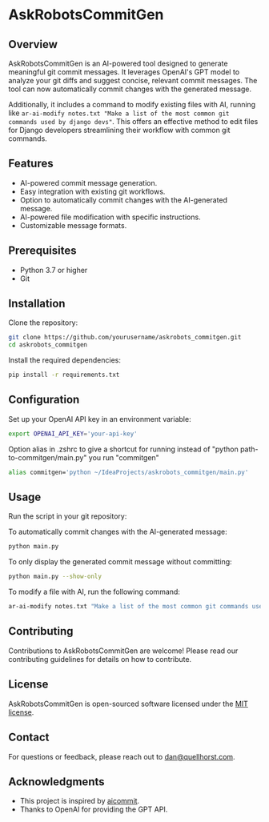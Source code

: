 # AskRobotsCommitGen

## Overview
AskRobotsCommitGen is an AI-powered tool designed to generate meaningful git commit messages. It leverages OpenAI's GPT model to analyze your git diffs and suggest concise, relevant commit messages. The tool can now automatically commit changes with the generated message.

Additionally, it includes a command to modify existing files with AI, running like `ar-ai-modify notes.txt "Make a list of the most common git commands used by django devs"`. This offers an effective method to edit files for Django developers streamlining their workflow with common git commands.

## Features
- AI-powered commit message generation.
- Easy integration with existing git workflows.
- Option to automatically commit changes with the AI-generated message.
- AI-powered file modification with specific instructions.
- Customizable message formats.

## Prerequisites
- Python 3.7 or higher
- Git

## Installation
Clone the repository:
```bash
git clone https://github.com/yourusername/askrobots_commitgen.git
cd askrobots_commitgen
```

Install the required dependencies:
```bash
pip install -r requirements.txt
```


## Configuration
Set up your OpenAI API key in an environment variable:
```bash
export OPENAI_API_KEY='your-api-key'
```

Option alias in .zshrc to give a shortcut for running instead of "python path-to-commitgen/main.py" you run "commitgen" 

```bash
alias commitgen='python ~/IdeaProjects/askrobots_commitgen/main.py'
```

## Usage
Run the script in your git repository:

To automatically commit changes with the AI-generated message:
```bash
python main.py
```

To only display the generated commit message without committing:
```bash
python main.py --show-only
```

To modify a file with AI, run the following command:
```bash
ar-ai-modify notes.txt "Make a list of the most common git commands used by django devs"
```

## Contributing
Contributions to AskRobotsCommitGen are welcome! Please read our contributing guidelines for details on how to contribute.

## License
AskRobotsCommitGen is open-sourced software licensed under the [MIT license](LICENSE).

## Contact
For questions or feedback, please reach out to [dan@quellhorst.com](mailto:dan@quellhorst.com).

## Acknowledgments
- This project is inspired by [aicommit](https://github.com/Nneji123/aicommit).
- Thanks to OpenAI for providing the GPT API.
